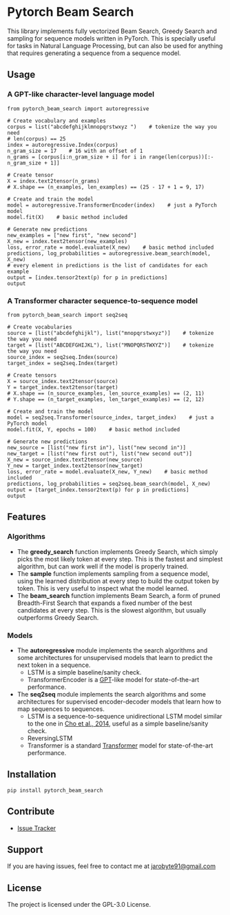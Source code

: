 # Pytorch Beam Search

This library implements fully vectorized Beam Search, Greedy Search and sampling for sequence models written in PyTorch. This is specially useful for tasks in Natural Language Processing, but can also be used for anything that requires generating a sequence from a sequence model.

## Usage

### A GPT-like character-level language model
    
    from pytorch_beam_search import autoregressive

    # Create vocabulary and examples
    corpus = list("abcdefghijklmnopqrstwxyz ")    # tokenize the way you need
    # len(corpus) == 25
    index = autoregressive.Index(corpus)
    n_gram_size = 17    # 16 with an offset of 1 
    n_grams = [corpus[i:n_gram_size + i] for i in range(len(corpus))[:-n_gram_size + 1]]

    # Create tensor
    X = index.text2tensor(n_grams)
    # X.shape == (n_examples, len_examples) == (25 - 17 + 1 = 9, 17)

    # Create and train the model
    model = autoregressive.TransformerEncoder(index)    # just a PyTorch model
    model.fit(X)    # basic method included

    # Generate new predictions
    new_examples = ["new first", "new second"]
    X_new = index.text2tensor(new_examples)
    loss, error_rate = model.evaluate(X_new)    # basic method included
    predictions, log_probabilities = autoregressive.beam_search(model, X_new)
    # every element in predictions is the list of candidates for each example
    output = [index.tensor2text(p) for p in predictions]
    output

### A Transformer character sequence-to-sequence model

    from pytorch_beam_search import seq2seq

    # Create vocabularies
    source = [list("abcdefghijkl"), list("mnopqrstwxyz")]    # tokenize the way you need
    target = [list("ABCDEFGHIJKL"), list("MNOPQRSTWXYZ")]    # tokenize the way you need
    source_index = seq2seq.Index(source)
    target_index = seq2seq.Index(target)

    # Create tensors
    X = source_index.text2tensor(source)
    Y = target_index.text2tensor(target)
    # X.shape == (n_source_examples, len_source_examples) == (2, 11)
    # Y.shape == (n_target_examples, len_target_examples) == (2, 12)

    # Create and train the model
    model = seq2seq.Transformer(source_index, target_index)    # just a PyTorch model
    model.fit(X, Y, epochs = 100)    # basic method included

    # Generate new predictions
    new_source = [list("new first in"), list("new second in")]
    new_target = [list("new first out"), list("new second out")]
    X_new = source_index.text2tensor(new_source)
    Y_new = target_index.text2tensor(new_target)
    loss, error_rate = model.evaluate(X_new, Y_new)    # basic method included
    predictions, log_probabilities = seq2seq.beam_search(model, X_new) 
    output = [target_index.tensor2text(p) for p in predictions]
    output
    
## Features

### Algorithms

- The **greedy_search** function implements Greedy Search, which simply picks the most likely token at every step. This is the fastest and simplest algorithm, but can work well if the model is properly trained.
- The **sample** function implements sampling from a sequence model, using the learned distribution at every step to build the output token by token. This is very useful to inspect what the model learned.
- The **beam_search** function implements Beam Search, a form of pruned Breadth-First Search that expands a fixed number of the best candidates at every step. This is the slowest algorithm, but usually outperforms Greedy Search.

### Models

- The **autoregressive** module implements the search algorithms and some architectures for unsupervised models that learn to predict the next token in a sequence.
  - LSTM is a simple baseline/sanity check.
  - TransformerEncoder is a [GPT](https://s3-us-west-2.amazonaws.com/openai-assets/research-covers/language-unsupervised/language_understanding_paper.pdf)-like model for state-of-the-art performance.
- The **seq2seq** module implements the search algorithms and some architectures for supervised encoder-decoder models that learn how to map sequences to sequences.  
  - LSTM is a sequence-to-sequence unidirectional LSTM model similar to the one in [Cho et al., 2014](https://arxiv.org/abs/1406.1078), useful as a simple baseline/sanity check.
  - ReversingLSTM
  - Transformer is a standard [Transformer](https://arxiv.org/pdf/1706.03762.pdf) model for state-of-the-art performance.


## Installation

    pip install pytorch_beam_search

## Contribute

- [Issue Tracker](https://github.com/jarobyte91/pytorch_beam_search/issues)

## Support

If you are having issues, feel free to contact me at jarobyte91@gmail.com

## License

The project is licensed under the GPL-3.0 License.

